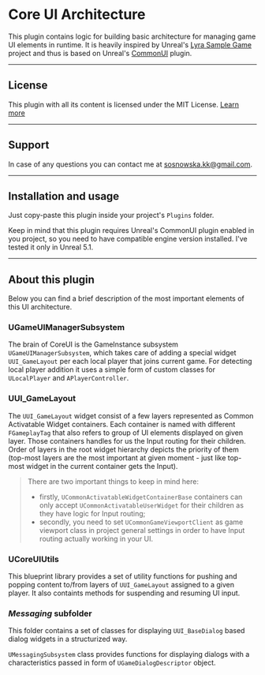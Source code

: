 # Core UI Architecture

This plugin contains logic for building basic architecture for managing game UI elements in runtime. It is heavily inspired by Unreal's [Lyra Sample Game](https://docs.unrealengine.com/5.0/en-US/lyra-sample-game-in-unreal-engine/) project and thus is based on Unreal's [CommonUI](https://docs.unrealengine.com/5.0/en-US/common-ui-plugin-for-advanced-user-interfaces-in-unreal-engine/) plugin.

---
## License
This plugin with all its content is licensed under the MIT License. [Learn more](https://choosealicense.com/licenses/mit/)

---
## Support
In case of any questions you can contact me at sosnowska.kk@gmail.com.

---
## Installation and usage
Just copy-paste this plugin inside your project's `Plugins` folder.

Keep in mind that this plugin requires Unreal's CommonUI plugin enabled in you project, so you need to have compatible engine version installed. I've tested it only in Unreal 5.1.

---
## About this plugin
Below you can find a brief description of the most important elements of this  UI architecture.

### UGameUIManagerSubsystem
The brain of CoreUI is the GameInstance subsystem `UGameUIManagerSubsystem`, which takes care of adding a special widget `UUI_GameLayout` per each local player that joins current game. For detecting local player addition it uses a simple form of custom classes for `ULocalPlayer` and `APlayerController`.

### UUI_GameLayout
The `UUI_GameLayout` widget consist of a few layers represented as Common Activatable Widget containers. Each container is named with different `FGameplayTag` that also refers to group of UI elements displayed on given layer. Those containers handles for us the Input routing for their children. Order of layers in the root widget hierarchy depicts the priority of them (top-most layers are the most important at given moment - just like top-most widget in the current container gets the Input).

> There are two important things to keep in mind here:
> - firstly, `UCommonActivatableWidgetContainerBase` containers can only accept `UCommonActivatableUserWidget` for their children as they have logic for Input routing;
> - secondly, you need to set `UCommonGameViewportClient` as game viewport class in project general settings in order to have Input routing actually working in your UI.

### UCoreUIUtils
This blueprint library provides a set of utility functions for pushing and popping content to/from layers of  `UUI_GameLayout` assigned to a given player. It also containts methods for suspending and resuming UI input.

### *Messaging* subfolder
This folder contains a set of classes for displaying `UUI_BaseDialog` based dialog widgets in a structurized way.

`UMessagingSubsystem` class provides functions for displaying dialogs with a characteristics passed in form of `UGameDialogDescriptor` object.